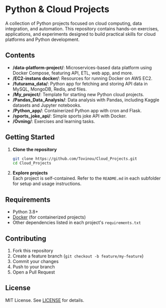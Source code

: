 # Python & Cloud Projects

A collection of Python projects focused on cloud computing, data integration, and automation. This repository contains hands-on exercises, applications, and experiments designed to build practical skills for cloud platforms and Python development.

## Contents

- **/data-platform-project/**: Microservices-based data platform using Docker Compose, featuring API, ETL, web app, and more.
- **/EC2-instans docker/**: Resources for running Docker on AWS EC2.
- **/futurama_data/**: Python app for fetching and storing API data in MySQL, MongoDB, Redis, and files.
- **/My_project/**: Template for starting new Python cloud projects.
- **/Pandas_Data_Analysis/**: Data analysis with Pandas, including Kaggle datasets and Jupyter notebooks.
- **/Python_app/**: Containerized Python app with cron and Flask.
- **/sports_joke_api/**: Simple sports joke API with Docker.
- **/Övning/**: Exercises and learning tasks.

## Getting Started

1. **Clone the repository**  
   ```bash
   git clone https://github.com/Tovinou/Cloud_Projects.git
   cd Cloud_Projects
   ```

2. **Explore projects**  
   Each project is self-contained. Refer to the `README.md` in each subfolder for setup and usage instructions.

## Requirements

- Python 3.8+
- [Docker](https://www.docker.com/) (for containerized projects)
- Other dependencies listed in each project's `requirements.txt`

## Contributing

1. Fork this repository
2. Create a feature branch (`git checkout -b feature/my-feature`)
3. Commit your changes
4. Push to your branch
5. Open a Pull Request

## License

MIT License. See [LICENSE](LICENSE) for details.

